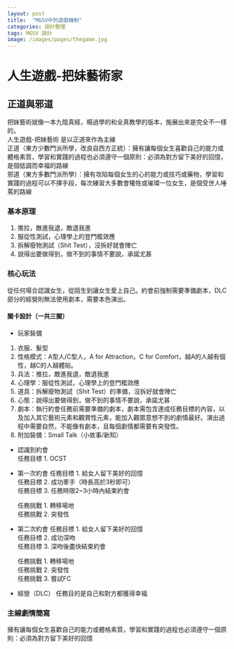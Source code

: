 ```yaml
---
layout: post
title:  "MGSV中的遊戲機制"
categories: 設計整理
tags: MGSV 設計
image: /images/pages/thegame.jpg
---
```



# 人生遊戲-把妹藝術家

## 正道與邪道
把妹藝術就像一本九陰真經，楊過學的和全真教學的版本，施展出來是完全不一樣的。  
人生遊戲-把妹藝術 是以正道來作為主線  
正道（東方少數門派所學，改良自西方正統）：擁有讓每個女生喜歡自己的能力或體格素質，學習和實踐的過程也必須遵守一個原則：必須為對方留下美好的回憶，是個低調而幸福的路線  
邪道（東方多數門派所學）：擁有攻陷每個女生的心的能力或技巧或藥物，學習和實踐的過程可以不擇手段，每次練習大多數會犧牲或璀璨一位女生，是個受世人唾罵的路線  
  
### 基本原理
 1. 推拉，敵進我退，敵退我進 
 2. 服從性測試，心理學上的登門檻效應
 3. 拆解廢物測試（Shit Test），沒拆好就會陣亡
 4. 說得出要做得到，做不到的事情不要說，承諾尤甚

### 核心玩法

從任何場合認識女生，從陌生到讓女生愛上自己。約會前強制需要準備劇本，DLC部分的經營則無法使用劇本，需要本色演出。

#### 關卡設計（一共三關）  
+ 玩家裝備  
 1. 衣服、髮型  
 2. 性格模式：A型人/C型人，A for Attraction，C for Comfort，越A的人越有個性，越C的人越體貼。  
 3. 兵法：推拉，敵進我退，敵退我進   
 4. 心理學：服從性測試，心理學上的登門檻效應  
 5. 道具：拆解廢物測試（Shit Test）的準備，沒拆好就會陣亡  
 6. 心態：說得出要做得到，做不到的事情不要說，承諾尤甚  
 7. 劇本：執行約會任務前需要準備的劇本，劇本需包含達成任務目標的內容，以及加入其它藝術元素和觀賞性元素，能加入觀眾意想不到的劇情最好。演出過程中需要自然，不能像有劇本，且每個劇情都需要有突發性。  
 8. 附加裝備：Small Talk（小故事/新知）  
 
+ 認識到約會  
  任務目標 1. OCST  
+ 第一次約會 
  任務目標 1. 給女人留下美好的回憶  
  任務目標 2. 成功牽手（時長高於3秒即可）  
  任務目標 3. 任務時限2~3小時內結束約會  
  
  任務挑戰 1. 轉移場地  
  任務挑戰 2. 突發性  
  
+ 第二次約會 
  任務目標 1. 給女人留下美好的回憶  
  任務目標 2. 成功深吻  
  任務目標 3. 深吻後盡快結束約會  
  
  任務挑戰 1. 轉移場地  
  任務挑戰 2. 突發性  
  任務挑戰 3. 嘗試FC  
  
+ 經營（DLC） 任務目的是自己和對方都獲得幸福  
  
### 主線劇情簡寫   
  
擁有讓每個女生喜歡自己的能力或體格素質，學習和實踐的過程也必須遵守一個原則：必須為對方留下美好的回憶  
